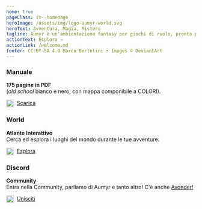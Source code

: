 ```yaml
---
home: true
pageClass: is--homepage
heroImage: /assets/img/logo-aumyr-world.svg
heroText: Avventura, Magia, Mistero
tagline: Aumyr è un'ambientazione fantasy per giochi di ruolo, pronta per le tue avventure.
actionText: Esplora →
actionLink: /welcome.md
footer: CC-BY-SA 4.0 Marco Bertolini • Images © DeviantArt
---
```


<div class="home-features">
  <div class="card">
    <div class="card-body">
      <h3>Manuale</h3>
      <p>
      <strong>175 pagine in PDF</strong><br>(<em>old school</em> bianco e nero, con mappa componibile a COLORI).
      </p>
      <a href="/assets/contents/aumyr.pdf" target="_blank" rel="noopener"><img src="/assets/icons/icon-pdf.svg" style="height:20px;display:inline-block;vertical-align:middle;margin-right:8px;">Scarica</a>
    </div>
  </div>
  <div class="card">
    <div class="card-body">
      <h3>World</h3>
      <p>
      <strong>Atlante Interattivo</strong><br>Cerca ed esplora i luoghi del mondo durante le tue avventure.
      </p>
      <a href="https://atlas.aumyr.world/it/aumyr.html" target="_blank"><img src="/assets/icons/icon-world.svg" style="height:20px;display:inline-block;vertical-align:middle;margin-right:8px;">Esplora</a>
    </div>
  </div>
  <div class="card">
    <div class="card-body">
      <h3>Discord</h3>
      <p>
      <strong>Community</strong><br>Entra nella Community, parliamo di Aumyr e tanto altro! C'è anche <a href="/avonder" class="avonder">Avonder!</a>
      </p>
      <a href="https://discord.gg/HP9bA4Z" target="_blank" rel="noopener"><img src="/assets/icons/icon-discord.svg" style="height:20px;display:inline-block;vertical-align:middle;margin-right:8px;">Unisciti</a>
    </div>
  </div>
  <!-- <div class="card is-comingsoon">
    <div class="card-body">
      <h3>SOON™ <span style="font-size:12px;">(2023)</span></h3>
      <p>
      <strong>FoundryVTT Module</strong><br>
      Mappe, personaggi, creature, idee pronte per Foundry Virtual Tabletop!
      </p>
      <a href="#" target="_blank" rel="noopener"><img src="https://foundryvtt.com/static/assets/icons/fvtt.png" style="height:20px;display:inline-block;vertical-align:middle;margin-right:8px;opacity:.4;pointer-events:none;">Scarica</a>
    </div>
  </div> -->
</div>
